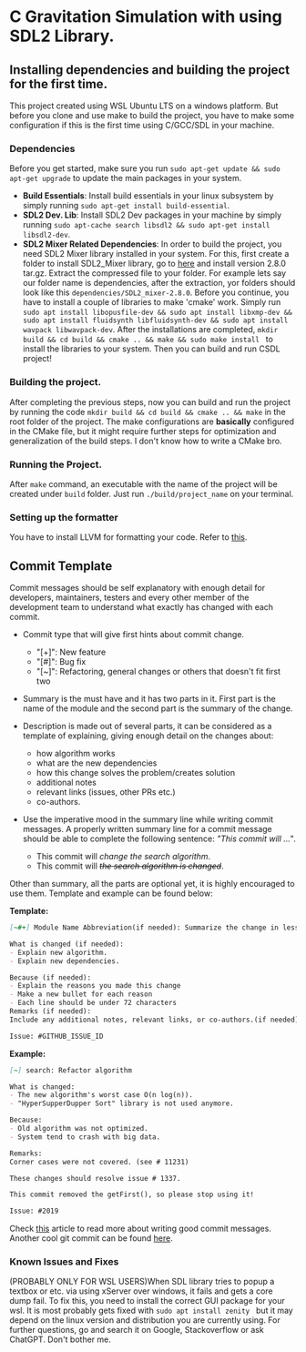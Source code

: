 # C Gravitation Simulation with using SDL2 Library.

## **Installing dependencies and building the project for the first time**.
This project created using WSL Ubuntu LTS on a windows platform. But before you clone and use make to build the project, you have to make some configuration if this is the first time using C/GCC/SDL in your machine.


### **Dependencies**
Before you get started, make sure you run ```sudo apt-get update && sudo apt-get upgrade``` to update the main packages in your system.
- **Build Essentials**: Install build essentials in your linux subsystem by simply running ```sudo apt-get install build-essential```.
- **SDL2 Dev. Lib**: Install SDL2 Dev packages in your machine by simply running ```sudo apt-cache search libsdl2 && sudo apt-get install libsdl2-dev```.
- **SDL2 Mixer Related Dependencies**: In order to build the project, you need SDL2 Mixer library installed in your system. For this, first create a folder to install SDL2_Mixer library, go to [here](https://github.com/libsdl-org/SDL_mixer/releases) and install version 2.8.0 tar.gz. Extract the compressed file to your folder. For example lets say our folder name is dependencies, after the extraction, yor folders should look like this ```dependencies/SDL2_mixer-2.8.0```. Before you continue, you have to install a couple of libraries to make 'cmake' work. Simply run  ``` sudo apt install libopusfile-dev && sudo apt install libxmp-dev && sudo apt install fluidsynth libfluidsynth-dev && sudo apt install wavpack libwavpack-dev ```. After the installations are completed, ```mkdir build && cd build && cmake .. && make && sudo make install ``` to install the libraries to your system. Then you can build and run CSDL project!

### **Building the project**.
After completing the previous steps, now you can build and run the project by running the code ```mkdir build && cd build && cmake .. && make``` in the root folder of the project. The make configurations are __basically__ configured in the CMake file, but it might require further steps for optimization and generalization of the build steps. I don't know how to write a CMake bro.

### **Running the Project**.
After ```make``` command, an executable with the name of the project will be created under ```build``` folder. Just run ```./build/project_name``` on your terminal.

### **Setting up the formatter**
You have to install LLVM for formatting your code. Refer to [this](https://llvm.org/docs/GettingStarted.html).

## **Commit Template**
Commit messages should be self explanatory with enough detail for developers, maintainers, testers and every other member of the development team to understand what exactly has changed with each commit.
- Commit type that will give first hints about commit change.
    - "[+]": New feature
    - "[#]": Bug fix
    - "[~]": Refactoring, general changes or others that doesn't fit first two 
- Summary is the must have and it has two parts in it. First part is the name of the module and the second part is the summary of the change.
- Description is made out of several parts, it can be considered as a template of explaining, giving enough detail on the changes about:
    - how algorithm works
    - what are the new dependencies
    - how this change solves the problem/creates solution
    - additional notes
    - relevant links (issues, other PRs etc.)
    - co-authors.

- Use the imperative mood in the summary line while writing commit messages. A properly written summary line for a commit message should be able to complete the following sentence: *"This commit will ..."*.

    - This commit will *change the search algorithm*.
    - This commit will ~~*the search algorithm is changed*~~.

Other than summary, all the parts are optional yet, it is highly encouraged to use them. Template and example can be found below:

**Template:**
```markdown
[~#+] Module Name Abbreviation(if needed): Summarize the change in less than 50 characters

What is changed (if needed):
- Explain new algorithm.
- Explain new dependencies.

Because (if needed):
- Explain the reasons you made this change
- Make a new bullet for each reason
- Each line should be under 72 characters
Remarks (if needed):
Include any additional notes, relevant links, or co-authors.(if needed)

Issue: #GITHUB_ISSUE_ID
```

**Example:**

```markdown
[~] search: Refactor algorithm

What is changed:
- The new algorithm's worst case O(n log(n)).
- "HyperSupperDupper Sort" library is not used anymore.

Because:
- Old algorithm was not optimized.
- System tend to crash with big data.

Remarks:
Corner cases were not covered. (see # 11231)

These changes should resolve issue # 1337.

This commit removed the getFirst(), so please stop using it!

Issue: #2019
```
Check [this](https://cbea.ms/git-commit/) article to read more about writing good commit messages.
Another cool git commit can be found [here](https://github.com/bitcoin/bitcoin/commit/eb0b56b19017ab5c16c745e6da39c53126924ed6).


### **Known Issues and Fixes**
(PROBABLY ONLY FOR WSL USERS)When SDL library tries to popup a textbox or etc. via using xServer over windows, it fails and gets a core dump fail. To fix this, you need to install the correct GUI package for your wsl. It is most probably gets fixed with  ```sudo apt install zenity ``` but it may depend on the linux version and distribution you are currently using. For further questions, go and search it on Google, Stackoverflow or ask ChatGPT. Don't bother me. 
